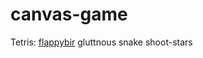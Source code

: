 # canvas-game

Tetris:
[flappybir](https://crazyrabbita.github.io/canvas-game/flappybird/index.html)
gluttnous snake
shoot-stars
